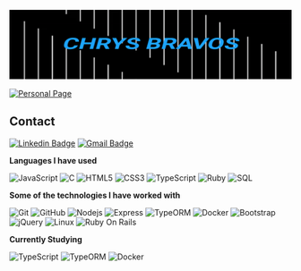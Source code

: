 
![Header](cb-gif.gif)

[![Personal Page](https://img.shields.io/badge/-Personal_Page-000000?style=for-the-badge&logo=javascript&logoColor=white)](https://www.inf.ufpr.br/cnb18/)

## Contact

[![Linkedin Badge](https://img.shields.io/badge/-LinkedIn-blue?style=flat-square&logo=Linkedin&logoColor=white&link=https://www.linkedin.com/in/chrystopher-bravos-3252041bb//)](https://www.linkedin.com/in/chrystopher-bravos-3252041bb/)
[![Gmail Badge](https://img.shields.io/badge/-Gmail-c14438?style=flat-square&logo=Gmail&logoColor=white&link=mailto:cnbravos5@gmail.com)](mailto:cnbravos5@gmail.com)

**Languages I have used**

![JavaScript](https://img.shields.io/badge/-JavaScript-black?style=flat-square&logo=javascript)
![C](https://img.shields.io/badge/-A8B9CC?style=flat-square&logo=c&logoColor=white)
![HTML5](https://img.shields.io/badge/-HTML5-E34F26?style=flat-square&logo=html5&logoColor=white)
![CSS3](https://img.shields.io/badge/-CSS3-1572B6?style=flat-square&logo=css3)
![TypeScript](https://img.shields.io/badge/-TypeScript-000000?style=flat-square&logo=typescript)
![Ruby](https://img.shields.io/badge/-Ruby-ffffff?style=flat-square&logo=ruby&logoColor=B31E1E)
![SQL](https://img.shields.io/badge/-SQL-000000?style=flat&logo=MySQL)

**Some of the technologies I have worked with**

![Git](https://img.shields.io/badge/-Git-black?style=flat-square&logo=git)
![GitHub](https://img.shields.io/badge/-GitHub-181717?style=flat-square&logo=github)
![Nodejs](https://img.shields.io/badge/-Nodejs-black?style=flat-square&logo=Node.js)
![Express](https://img.shields.io/badge/-Express-000000?style=flat&logo=Express&logoColor=white)
![TypeORM](https://img.shields.io/badge/-TypeORM-000000?style=flat&logo=TypeORM)
![Docker](https://img.shields.io/badge/-Docker-black?style=flat-square&logo=docker)
![Bootstrap](https://img.shields.io/badge/-Bootstrap-563D7C?style=flat-square&logo=bootstrap)
![jQuery](https://img.shields.io/badge/-jQuery-000000?style=flat&logo=jQuery&logoColor=0769AD)
![Linux](https://img.shields.io/badge/-Linux-000000?style=flat&logo=linux&logoColor=FCC624)
![Ruby On Rails](https://img.shields.io/badge/-Ruby_on_Rails-ffffff?style=flat-square&logo=ruby-on-rails&logoColor=B31E1E)

**Currently Studying**

![TypeScript](https://img.shields.io/badge/-TypeScript-000000?style=flat-square&logo=typescript)
![TypeORM](https://img.shields.io/badge/-TypeORM-000000?style=flat&logo=TypeORM)
![Docker](https://img.shields.io/badge/-Docker-black?style=flat-square&logo=docker)
